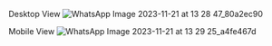 Desktop View 
![WhatsApp Image 2023-11-21 at 13 28 47_80a2ec90](https://github.com/vedant027/HTML-CSS-Only-Projects/assets/100030035/a78ba1e6-e4d9-4694-a76d-88c82ef59abc)

Mobile View
![WhatsApp Image 2023-11-21 at 13 29 25_a4fe467d](https://github.com/vedant027/HTML-CSS-Only-Projects/assets/100030035/91d5afb0-74a2-44f8-a53e-7803ed3853ae)

